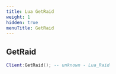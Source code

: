 ```yaml
---
title: Lua GetRaid
weight: 1
hidden: true
menuTitle: GetRaid
---
```

## GetRaid
```lua
Client:GetRaid(); -- unknown - Lua_Raid
```
